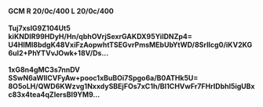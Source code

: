 #### GCM R 20/0c/400 L 20/0c/400
**Tuj7xslG9Z104Ut5**<br/>**kiKNDIR99HDyH/Hn/qbhOVrjSexrGAKDX95YilDNZp4=**<br/>**U4HlMl8bdgK48VxiFzAopwhtTSEGvrPmsMEbUbYtWD/8SrIlcg0/iKV2KG6uI2+PhYTVvJOwk+18V/Ds...**<br/><br/>
**1xG8n4gMC3s7nnDV**<br/>**SSwN6aWlICVFyAw+pooc1xBuBOi7Spgo6a/B0ATHk5U=**<br/>**8O5oLH/QWD6KWzvg1NxxdySBEjFOs7xC1h/BI1CHVwFr7FHrIDbhl5igUBxc83x4tea4qZlersBI9YM9...**